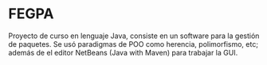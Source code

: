 # FEGPA
Proyecto de curso en lenguaje Java, consiste en un software para la gestión de paquetes. Se usó paradigmas de POO como herencia, polimorfismo, etc; además de el editor NetBeans (Java with Maven) para trabajar la GUI.
